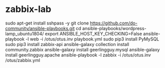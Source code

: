 # zabbix-lab
sudo apt-get install sshpass -y
git clone https://github.com/do-community/ansible-playbooks.git
cd ansible-playbooks/wordpress-lamp_ubuntu1804/
export ANSIBLE_HOST_KEY_CHECKING=False
ansible-playbook -l web -i /otus/otus.inv playbook.yml
sudo pip3 install PyMySQL
sudo pip3 install zabbix-api
ansible-galaxy collection install community.zabbix
ansible-galaxy install geerlingguy.mysql
ansible-galaxy install geerlingguy.apache
ansible-playbook -l zabbix -i /otus/otus.inv /otus/zabbix.yml


